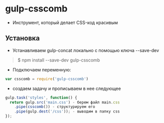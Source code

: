 # gulp-csscomb

* Инструмент, который делает CSS-код красивым

## Установка

* Устанавливаем gulp-concat локально с помощью ключа --save-dev


> $ npm install --save-dev gulp-csscomb


* Подключаем переменную:

```js
var csscomb = require('gulp-csscomb')
```

* создаем задачу и прописываем в нее следующее

```js
gulp.task('styles', function() {
  return gulp.src('main.css') - берем файл main.css
    .pipe(csscomb()) - структурируем его
    .pipe(gulp.dest('/css')); - выводим в папку css
});
```

